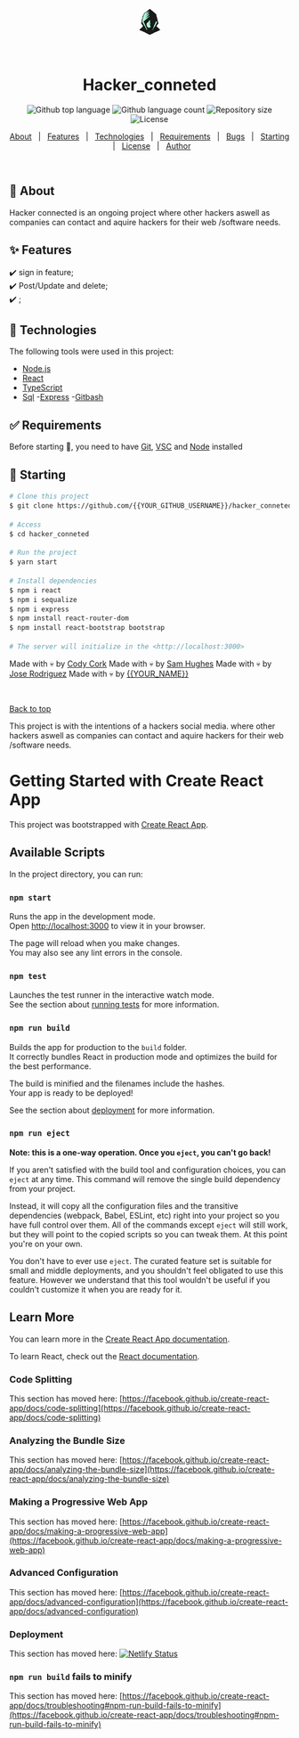 <div align="center" id="top"> 
  <img src="client\public\hackerclogo.jpg" alt="Hacker_conneted" />

&#xa0;

  <!-- <a href="https://hacker_conneted.netlify.app">Demo</a> -->
</div>

<h1 align="center">Hacker_conneted</h1>

<p align="center">
  <img alt="Github top language" src="https://img.shields.io/github/languages/top/{{YOUR_GITHUB_USERNAME}}/hacker_conneted?color=56BEB8">

  <img alt="Github language count" src="https://img.shields.io/github/languages/count/{{YOUR_GITHUB_USERNAME}}/hacker_conneted?color=56BEB8">

  <img alt="Repository size" src="https://img.shields.io/github/repo-size/{{YOUR_GITHUB_USERNAME}}/hacker_conneted?color=56BEB8">

  <img alt="License" src="https://img.shields.io/github/license/{{YOUR_GITHUB_USERNAME}}/hacker_conneted?color=56BEB8">

  <!-- <img alt="Github issues" src="https://img.shields.io/github/issues/{{YOUR_GITHUB_USERNAME}}/hacker_conneted?color=56BEB8" /> -->

  <!-- <img alt="Github forks" src="https://img.shields.io/github/forks/{{YOUR_GITHUB_USERNAME}}/hacker_conneted?color=56BEB8" /> -->

  <!-- <img alt="Github stars" src="https://img.shields.io/github/stars/{{YOUR_GITHUB_USERNAME}}/hacker_conneted?color=56BEB8" /> -->
</p>

<!-- Status -->

<!-- <h4 align="center">
	🚧  Hacker_conneted 🚀 Under construction...  🚧
</h4>

<hr> -->

<p align="center">
  <a href="#dart-about">About</a> &#xa0; | &#xa0; 
  <a href="#sparkles-features">Features</a> &#xa0; | &#xa0;
  <a href="#rocket-technologies">Technologies</a> &#xa0; | &#xa0;
  <a href="#white_check_mark-requirements">Requirements</a> &#xa0; | &#xa0;
  <a href="#white_check_mark-requirements">Bugs</a> &#xa0; | &#xa0;
  <a href="#checkered_flag-starting">Starting</a> &#xa0; | &#xa0;
  <a href="#memo-license">License</a> &#xa0; | &#xa0;
  <a href="https://github.com/{{YOUR_GITHUB_USERNAME}}" target="_blank">Author</a>
</p>

<br>

## :dart: About

Hacker connected is an ongoing project where other hackers aswell as companies can contact and aquire hackers for their web /software needs.

## :sparkles: Features

:heavy_check_mark: sign in feature;\
:heavy_check_mark: Post/Update and delete;\
:heavy_check_mark: ;

## :rocket: Technologies

The following tools were used in this project:

- [Node.js](https://nodejs.org/en/)
- [React](https://pt-br.reactjs.org/)
- [TypeScript](https://www.typescriptlang.org/)
- [Sql](https://www.pgadmin.org/) -[Express](http://expressjs.com/) -[Gitbash](https://git-scm.com/downloads)

## :white_check_mark: Requirements

Before starting :checkered_flag:, you need to have [Git](https://git-scm.com), [VSC](https://code.visualstudio.com/Download) and [Node](https://nodejs.org/en/) installed

## :checkered_flag: Starting

```bash
# Clone this project
$ git clone https://github.com/{{YOUR_GITHUB_USERNAME}}/hacker_conneted

# Access
$ cd hacker_conneted

# Run the project
$ yarn start

# Install dependencies
$ npm i react
$ npm i sequalize
$ npm i express
$ npm install react-router-dom
$ npm install react-bootstrap bootstrap

# The server will initialize in the <http://localhost:3000>
```

Made with :skull: by <a href="https://github.com/CodyCork" target="_blank">Cody Cork</a>
Made with :skull: by <a href="https://github.com/Fallangel666" target="_blank">Sam Hughes</a>
Made with :skull: by <a href="https://github.com/Balthi3r" target="_blank">Jose Rodriguez</a>
Made with :skull: by <a href="https://github.com/{{YOUR_GITHUB_USERNAME}}" target="_blank">{{YOUR_NAME}}</a>

&#xa0;

<a href="#top">Back to top</a>

This project is with the intentions of a hackers social media. where other hackers aswell as companies can contact and aquire hackers for their web /software needs.

# Getting Started with Create React App

This project was bootstrapped with [Create React App](https://github.com/facebook/create-react-app).

## Available Scripts

In the project directory, you can run:

### `npm start`

Runs the app in the development mode.\
Open [http://localhost:3000](http://localhost:3000) to view it in your browser.

The page will reload when you make changes.\
You may also see any lint errors in the console.

### `npm test`

Launches the test runner in the interactive watch mode.\
See the section about [running tests](https://facebook.github.io/create-react-app/docs/running-tests) for more information.

### `npm run build`

Builds the app for production to the `build` folder.\
It correctly bundles React in production mode and optimizes the build for the best performance.

The build is minified and the filenames include the hashes.\
Your app is ready to be deployed!

See the section about [deployment](https://facebook.github.io/create-react-app/docs/deployment) for more information.

### `npm run eject`

**Note: this is a one-way operation. Once you `eject`, you can't go back!**

If you aren't satisfied with the build tool and configuration choices, you can `eject` at any time. This command will remove the single build dependency from your project.

Instead, it will copy all the configuration files and the transitive dependencies (webpack, Babel, ESLint, etc) right into your project so you have full control over them. All of the commands except `eject` will still work, but they will point to the copied scripts so you can tweak them. At this point you're on your own.

You don't have to ever use `eject`. The curated feature set is suitable for small and middle deployments, and you shouldn't feel obligated to use this feature. However we understand that this tool wouldn't be useful if you couldn't customize it when you are ready for it.

## Learn More

You can learn more in the [Create React App documentation](https://facebook.github.io/create-react-app/docs/getting-started).

To learn React, check out the [React documentation](https://reactjs.org/).

### Code Splitting

This section has moved here: [https://facebook.github.io/create-react-app/docs/code-splitting](https://facebook.github.io/create-react-app/docs/code-splitting)

### Analyzing the Bundle Size

This section has moved here: [https://facebook.github.io/create-react-app/docs/analyzing-the-bundle-size](https://facebook.github.io/create-react-app/docs/analyzing-the-bundle-size)

### Making a Progressive Web App

This section has moved here: [https://facebook.github.io/create-react-app/docs/making-a-progressive-web-app](https://facebook.github.io/create-react-app/docs/making-a-progressive-web-app)

### Advanced Configuration

This section has moved here: [https://facebook.github.io/create-react-app/docs/advanced-configuration](https://facebook.github.io/create-react-app/docs/advanced-configuration)

### Deployment

This section has moved here: [![Netlify Status](https://api.netlify.com/api/v1/badges/3ca8b262-87b1-4cdf-ab83-3acd857291e6/deploy-status)](https://app.netlify.com/sites/hacker-conneted/deploys)

### `npm run build` fails to minify

This section has moved here: [https://facebook.github.io/create-react-app/docs/troubleshooting#npm-run-build-fails-to-minify](https://facebook.github.io/create-react-app/docs/troubleshooting#npm-run-build-fails-to-minify)
